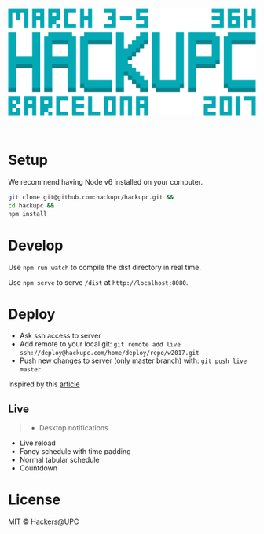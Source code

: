 <br>
<p align="center">
  <img alt="HackUPC Fall 2016" src="src/images/hackupc-header-blue.png" width="620"/>
</p>
<br>


# Setup

We recommend having Node v6 installed on your computer.

```sh
git clone git@github.com:hackupc/hackupc.git &&
cd hackupc &&
npm install
```


# Develop

Use `npm run watch` to compile the dist directory in real time.

Use `npm serve` to serve `/dist` at `http://localhost:8080`.


# Deploy

- Ask ssh access to server
- Add remote to your local git: `git remote add live ssh://deploy@hackupc.com/home/deploy/repo/w2017.git`
- Push new changes to server (only master branch) with: `git push live master`

Inspired by this [article](https://www.digitalocean.com/community/tutorials/how-to-set-up-automatic-deployment-with-git-with-a-vps)

## Live

> - Desktop notifications
- Live reload
- Fancy schedule with time padding
- Normal tabular schedule
- Countdown


# License

MIT © Hackers@UPC
